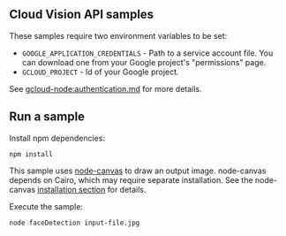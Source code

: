 ## Cloud Vision API samples

These samples require two environment variables to be set:

- `GOOGLE_APPLICATION_CREDENTIALS` - Path to a service account file. You can
download one from your Google project's "permissions" page.
- `GCLOUD_PROJECT` - Id of your Google project.

See [gcloud-node:authentication.md][auth.md] for more details.

[auth.md]: https://github.com/GoogleCloudPlatform/gcloud-node/blob/master/docs/authentication.md

## Run a sample

Install npm dependencies:

    npm install

This sample uses [node-canvas](https://github.com/Automattic/node-canvas) to
draw an output image. node-canvas depends on Cairo, which may require separate
installation. See the node-canvas [installation section][canvas-install] for
details.

[canvas-install]: https://github.com/Automattic/node-canvas#installation

Execute the sample:

    node faceDetection input-file.jpg

